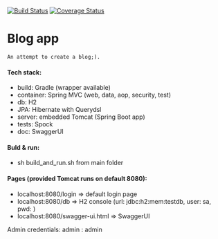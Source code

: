 [![Build Status](https://travis-ci.org/dawidkotarba/blog.svg?branch=master)](https://travis-ci.org/dawidkotarba/blog) [![Coverage Status](https://coveralls.io/repos/github/dawidkotarba/blog/badge.svg?branch=master)](https://coveralls.io/github/dawidkotarba/blog?branch=master)

# Blog app
    An attempt to create a blog;).

#### Tech stack:
- build: Gradle (wrapper available)
- container: Spring MVC (web, data, aop, security, test)
- db: H2
- JPA: Hibernate with Querydsl
- server: embedded Tomcat (Spring Boot app)
- tests: Spock
- doc: SwaggerUI

#### Buld & run:
- sh build_and_run.sh from main folder

#### Pages (provided Tomcat runs on default 8080):
- localhost:8080/login => default login page
- localhost:8080/db => H2 console (url: jdbc:h2:mem:testdb, user: sa, pwd: <blank>)
- localhost:8080/swagger-ui.html => SwaggerUI

Admin credentials: admin : admin
